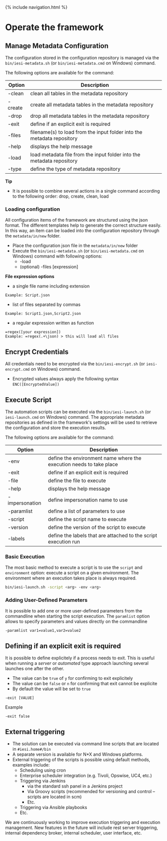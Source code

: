 {% include navigation.html %}

# Operate the framework

## Manage Metadata Configuration

The configuration stored in the configuration repository is managed via the `bin/iesi-metadata.sh` (or `bin/iesi-metadata.cmd` on Windows) command. 

The following options are available for the command:

|Option|Description|
|------|-----------|
|-clean|clean all tables in the metadata repository|
|-create|create all metadata tables in the metadata repository|
|-drop|drop all metadata tables in the metadata repository|
|-exit|define if an explicit exit is required|
|-files|filename(s) to load from the input folder into the metadata repository|
|-help|displays the help message|
|-load|load metadata file from the input folder into the metadata repository|
|-type|define the type of metadata repository|

**Tip**
* It is possible to combine several actions in a single command according to the following order: drop, create, clean, load

### Loading configuration

All configuration items of the framework are structured using the json format. 
The different templates help to generate the correct structure easily. 
In this way, an item can be loaded into the configuration repository through the `metadata/in/new` folder. 
* Place the configuration json file in the `metadata/in/new` folder
* Execute the `bin/iesi-metadata.sh` (or `bin/iesi-metadata.cmd` on Windows) command with following options:
  * -load
  * (optional) -files [expression]
  
**File expression options**
* a single file name including extension
```
Example: Script.json
```
* list of files separated by commas
```
Example: Script1.json,Script2.json
```
* a regular expression written as function
```
=regex([your expression])
Example: =regex(.+\json) > this will load all files
```

## Encrypt Credentials

All credentials need to be encrypted via the `bin/iesi-encrypt.sh` (or `iesi-encrypt.cmd` on Windows) command. 
* Encrypted values always apply the following syntax `ENC([EncryptedValue])`

## Execute Script

The automation scripts can be executed via the `bin/iesi-launch.sh` (or `iesi-launch.cmd` on Windows) command. 
The appropriate metadata repositories as defined in the framework's settings will be used to retrieve the configuration and store the execution results. 

The following options are available for the command:

|Option|Description|
|------|-----------|
|-env <arg>|define the environment name where the execution needs to take place|
|-exit|define if an explicit exit is required|
|-file <arg>|define the file to execute|
|-help|displays the help message|
|-impersonation <arg>|define impersonation name to use|
|-paramlist <arg>|define a list of parameters to use|
|-script <arg>|define the script name to execute|
|-version <arg>|define the version of the script to execute|
|-labels <arg>|define the labels that are attached to the script execution run|

### Basic Execution

The most basic method to execute a script is to use the `script` and `environment` option: execute a script on a given environment. 
The environment where an execution takes place is always required.

```bash
bin/iesi-launch.sh -script <arg> -env <arg>
```

### Adding User-Defined Parameters

It is possible to add one or more user-defined parameters from the commandline when starting the script execution. The `paramlist` option allows to specify parameters and values directly on the commandline
```
-paramlist var1=value1,var2=value2
```

## Defining if an explicit exit is required

It is possible to define explicitely if a process needs to exit. 
This is useful when running a *server* or *automated* type approach launching several launches one after the other.
* The value can be `true` of `y` for confirming to exit explicitely
* The value can be `false` or `n` for confirming that exit cannot be explicite
* By default the value will be set to `true`

```
-exit [VALUE]
```

Example

```
-exit false
```

## External triggering

* The solution can be executed via command line scripts that are located in `#iesi.home#/bin`
* A separate version is available for N*X and Windows platforms.
* External triggering of the scripts is possible using default methods, examples include:
  * Scheduling using cron
  * Enterprise scheduler integration (e.g. Tivoli, Opswise, UC4, etc.)
  * Triggering via Jenkins
    * via the standard ssh panel in a Jenkins project
    * Via Groovy scripts (recommended for versioning and control – scripts are located in scm)
    * Etc.
  * Triggering via Ansible playbooks
  * Etc.

We are continuously working to improve execution triggering and execution management. 
New features in the future will include rest server triggering, internal dependency broker, internal scheduler, 
user interface, etc.
